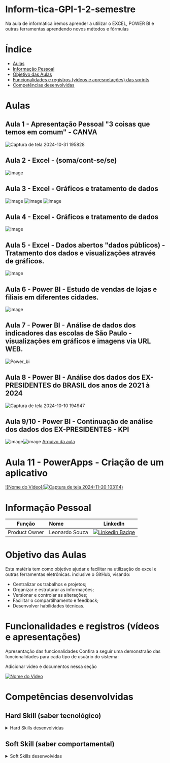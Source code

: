 # Inform-tica-GPI-1-2-semestre
Na aula de informática iremos aprender a utilizar o EXCEL, POWER BI e outras ferramentas aprendendo novos métodos e fórmulas


# Índice

* [Aulas](#aulas)
* [Informação Pessoal](#informação-pessoal)
* [Objetivo das Aulas](#objetivo-das-aulas)
* [Funcionalidades e registros (vídeos e apresnetações) das sprints](#uncionalidades-e-registros-(vídeos-e-apresnetações)-das-sprints)
* [Competências desenvolvidas](#competências-desenvolvidas)


# Aulas
## Aula 1 - Apresentação Pessoal "3 coisas que temos em comum" - CANVA
![Captura de tela 2024-10-31 195828](https://github.com/user-attachments/assets/54970697-f575-41eb-afb7-7c98093b1d89)

## Aula 2 - Excel - (soma/cont-se/se)
![image](https://github.com/user-attachments/assets/bc98d05b-8c5f-45bc-9088-9dc6c6baafd3)

## Aula 3 - Excel - Gráficos e tratamento de dados
![image](https://github.com/user-attachments/assets/f617719d-9f09-4262-a030-ea62c13b5fc9)
![image](https://github.com/user-attachments/assets/b93fc7e6-8609-4175-b6e0-bbd91ccfe585)
![image](https://github.com/user-attachments/assets/4c7bf058-f418-4f2b-972b-c18e7b2a0b53)

## Aula 4 - Excel - Gráficos e tratamento de dados
![image](https://github.com/user-attachments/assets/aad5818c-c8b0-4275-b147-7839ee7e997e)

## Aula 5 - Excel - Dados abertos "dados públicos) - Tratamento dos dados e visualizações através de gráficos.
![image](https://github.com/user-attachments/assets/2b72f5c6-6835-4928-ad5b-22458a8879ed)

## Aula 6 - Power BI - Estudo de vendas de lojas e filiais em diferentes cidades.
![image](https://github.com/user-attachments/assets/7ef2a2da-6bcd-4fd9-853c-8683b01dab3f)

## Aula 7 - Power BI - Análise de dados dos indicadores das escolas de São Paulo - visualizações em gráficos e imagens via URL WEB.
![Power_bi](https://github.com/user-attachments/assets/a269afea-05b4-4648-af98-463580b24373)

## Aula 8 - Power BI - Análise dos dados dos EX-PRESIDENTES do BRASIL dos anos de 2021 à 2024
![Captura de tela 2024-10-10 194947](https://github.com/user-attachments/assets/efd66acf-da6c-4d80-bc5a-66e0ebc05d52)

## Aula 9/10 - Power BI - Continuação de análise dos dados dos EX-PRESIDENTES - KPI
![image](https://github.com/user-attachments/assets/e158aace-bf0e-4d54-941e-252b1290a38e)![image](https://github.com/user-attachments/assets/dedbef1d-e8df-4307-b4f9-dcb3414a3da0)
[Arquivo da aula](https://app.powerbi.com/links/YTIlxo79f9?ctid=cf72e2bd-7a2b-4783-bdeb-39d57b07f76f&pbi_source=linkShare)

# Aula 11 - PowerApps - Criação de um aplicativo
[![Nome do Vídeo](![Captura de tela 2024-11-20 103114](https://github.com/user-attachments/assets/a45a5041-1bee-4109-b936-4a8f7778e0fe))](https://youtu.be/gUcfzCOYNVw)



# Informação Pessoal
|    Função     | Nome                                  |                                                                                                                                                      LinkedIn                                                                                                                                                      |
| :-----------: | :------------------------------------ | :-------------------------------------------------------------------------------------------------------------------------------------------------------------------------------------------------------------------------------------------------------------------------------------------------------------------------: |
| Product Owner |   Leonardo Souza         |     [![Linkedin Badge](https://img.shields.io/badge/Linkedin-blue?style=flat-square&logo=Linkedin&logoColor=white)](https://www.linkedin.com/in/leonardo-dos-santos-souza-870511169)              |


# Objetivo das Aulas
Esta matéria tem como objetivo ajudar e facilitar na utilização do excel e outras ferramentas eletrônicas. inclusive o GitHub, visando:
* Centralizar os trabalhos e projetos;
* Organizar e estruturar as informações;
* Versionar e controlar as alterações;
* Facilitar o compartilhamento e feedback;
* Desenvolver habilidades técnicas.


# Funcionalidades e registros (vídeos e apresentações)

Apresentação das funcionalidades
Confira a seguir uma demonstraão das funcionalidades para cada tipo de usuário do sistema:

Adicionar video e documentos nessa seção

[![Nome do Vídeo](https://img.youtube.com/vi/pBy1zgt0XPc/0.jpg)](https://www.youtube.com/embed/pBy1zgt0XPc)

# Competências desenvolvidas

## Hard Skill (saber tecnológico)
<details>
<summary>Hard Skills desenvolvidas</summary>
  
| Tecnologia/Metodologia | Classificação |
| ---------------------- | ------------- |
| GitHub | ★ ★ ★ ★ ★ ★ ★ ☆ ☆ ☆ |
| Gestão de Projetos | ★ ★ ★ ★ ★ ★ ☆ ☆ ☆ ☆ |
| Prodct Owner | ★ ★ ★ ★ ★ ★ ★ ☆ ☆ ☆ |
| Markdown | ★ ★ ★ ★ ★ ★ ★ ☆ ☆ ☆ |
| Git Projects | ★ ★ ★ ★ ★ ★ ★ ☆ ☆ ☆ |
 
</details>

## Soft Skill (saber comportamental)
<details>
<summary>Soft Skills desenvolvidas</summary>

| Habilidades | Classificação |
| ---------------------- | ------------- |
| Colaboração | ★ ★ ★ ★ ★ ☆ ☆ ☆ ☆ ☆ |
| Proatividade| ★ ★ ★ ★ ★ ★ ☆ ☆ ☆ ☆ |
| Pensamento Crítico | ★ ★ ★ ★ ★ ★ ★ ☆ ☆ ☆ |
| Gerenciamento de Tempo | ★ ★ ★ ★ ★ ★ ★ ☆ ☆ ☆ |
| Adaptabilidade | ★ ★ ★ ★ ★ ★ ★ ☆ ☆ ☆ |
| Resiliência | ★ ★ ★ ★ ★ ★ ★ ☆ ☆ ☆ |

</details>
